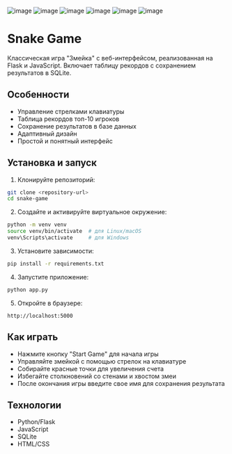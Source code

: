 ![image](https://img.shields.io/badge/Python-FFD43B?style=for-the-badge&logo=python&logoColor=blue)
![image](https://img.shields.io/badge/Flask-000000?style=for-the-badge&logo=flask&logoColor=white)
![image](https://img.shields.io/badge/JavaScript-323330?style=for-the-badge&logo=javascript&logoColor=F7DF1E)
![image](https://img.shields.io/badge/SQLite-07405E?style=for-the-badge&logo=sqlite&logoColor=white)
![image](https://img.shields.io/badge/HTML5-E34F26?style=for-the-badge&logo=html5&logoColor=white)
![image](https://img.shields.io/badge/CSS3-1572B6?style=for-the-badge&logo=css3&logoColor=white)

 # Snake Game

Классическая игра "Змейка" с веб-интерфейсом, реализованная на Flask и JavaScript. Включает таблицу рекордов с сохранением результатов в SQLite.

## Особенности
- Управление стрелками клавиатуры
- Таблица рекордов топ-10 игроков
- Сохранение результатов в базе данных
- Адаптивный дизайн
- Простой и понятный интерфейс

## Установка и запуск

1. Клонируйте репозиторий:
```bash
git clone <repository-url>
cd snake-game
```

2. Создайте и активируйте виртуальное окружение:
```bash
python -m venv venv
source venv/bin/activate  # для Linux/macOS
venv\Scripts\activate     # для Windows
```

3. Установите зависимости:
```bash
pip install -r requirements.txt
```

4. Запустите приложение:
```bash
python app.py
```

5. Откройте в браузере:
```
http://localhost:5000
```

## Как играть
- Нажмите кнопку "Start Game" для начала игры
- Управляйте змейкой с помощью стрелок на клавиатуре
- Собирайте красные точки для увеличения счета
- Избегайте столкновений со стенами и хвостом змеи
- После окончания игры введите свое имя для сохранения результата

## Технологии
- Python/Flask
- JavaScript
- SQLite
- HTML/CSS
